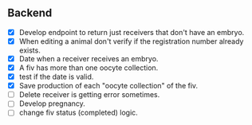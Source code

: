 ## Backend
- [x] Develop endpoint to return just receivers that don't have an embryo.
- [x] When editing a animal don't verify if the registration number already exists.
- [x] Date when a receiver receives an embryo.
- [x] A fiv has more than one oocyte collection.
- [x] test if the date is valid.
- [x] Save production of each "oocyte collection" of the fiv.
- [ ] Delete receiver is getting error sometimes.
- [ ] Develop pregnancy.
- [ ] change fiv status (completed) logic.
